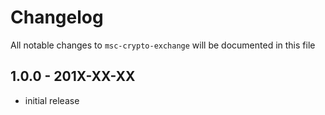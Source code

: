 # Changelog

All notable changes to `msc-crypto-exchange` will be documented in this file

## 1.0.0 - 201X-XX-XX

- initial release
